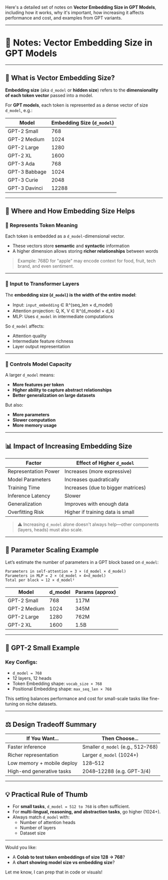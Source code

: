Here's a detailed set of notes on **Vector Embedding Size in GPT Models**, including how it works, why it's important, how increasing it affects performance and cost, and examples from GPT variants.

---

# 📘 Notes: Vector Embedding Size in GPT Models

---

## 🔹 What is Vector Embedding Size?

**Embedding size** (aka `d_model` or **hidden size**) refers to the **dimensionality of each token vector** passed into a model.

For **GPT models**, each token is represented as a dense vector of size `d_model`, e.g.:

| Model         | Embedding Size (`d_model`) |
|---------------|----------------------------|
| GPT-2 Small   | 768                        |
| GPT-2 Medium  | 1024                       |
| GPT-2 Large   | 1280                       |
| GPT-2 XL      | 1600                       |
| GPT-3 Ada     | 768                        |
| GPT-3 Babbage | 1024                       |
| GPT-3 Curie   | 2048                       |
| GPT-3 Davinci | 12288                      |

---

## 🧠 Where and How Embedding Size Helps

### 🔸 Represents Token Meaning
Each token is embedded as a `d_model`-dimensional vector.
- These vectors store **semantic** and **syntactic** information
- A higher dimension allows storing **richer relationships** between words

> Example: 768D for "apple" may encode context for food, fruit, tech brand, and even sentiment.

---

### 🔸 Input to Transformer Layers
The **embedding size (`d_model`) is the width of the entire model**:
- Input: `input_embedding` ∈ ℝ^(seq_len × d_model)
- Attention projection: Q, K, V ∈ ℝ^(d_model × d_k)
- MLP: Uses `d_model` in intermediate computations

So `d_model` affects:
- Attention quality
- Intermediate feature richness
- Layer output representation

---

### 🔸 Controls Model Capacity
A larger `d_model` means:
- **More features per token**
- **Higher ability to capture abstract relationships**
- **Better generalization on large datasets**

But also:
- **More parameters**
- **Slower computation**
- **More memory usage**

---

## 📊 Impact of Increasing Embedding Size

| Factor                    | Effect of Higher `d_model`           |
|---------------------------|--------------------------------------|
| Representation Power      | Increases (more expressive)          |
| Model Parameters          | Increases quadratically              |
| Training Time             | Increases (due to bigger matrices)   |
| Inference Latency         | Slower                               |
| Generalization            | Improves with enough data            |
| Overfitting Risk          | Higher if training data is small     |

> ⚠️ Increasing `d_model` alone doesn't always help—other components (layers, heads) must also scale.

---

## 🧮 Parameter Scaling Example

Let’s estimate the number of parameters in a GPT block based on `d_model`:

```plaintext
Parameters in self-attention = 3 × (d_model × d_model)
Parameters in MLP = 2 × (d_model × 4×d_model)
Total per block ≈ 12 × d_model²
```

| Model       | d_model | Params (approx) |
|-------------|---------|------------------|
| GPT-2 Small | 768     | 117M             |
| GPT-2 Medium| 1024    | 345M             |
| GPT-2 Large | 1280    | 762M             |
| GPT-2 XL    | 1600    | 1.5B             |

---

## 🧪 GPT-2 Small Example

### Key Configs:
- `d_model = 768`
- 12 layers, 12 heads
- Token Embedding shape: `vocab_size × 768`
- Positional Embedding shape: `max_seq_len × 768`

This setting balances performance and cost for small-scale tasks like fine-tuning on niche datasets.

---

## ⚖️ Design Tradeoff Summary

| If You Want...                | Then Choose...               |
|-------------------------------|------------------------------|
| Faster inference              | Smaller `d_model` (e.g., 512–768) |
| Richer representation         | Larger `d_model` (1024+)     |
| Low memory + mobile deploy    | 128–512                      |
| High-end generative tasks     | 2048–12288 (e.g. GPT-3/4)    |

---

## 💡 Practical Rule of Thumb

- For **small tasks**, `d_model = 512 to 768` is often sufficient.
- For **multi-lingual, reasoning, and abstraction tasks**, go higher (1024+).
- Always match `d_model` with:
  - Number of attention heads
  - Number of layers
  - Dataset size

---

Would you like:
- A **Colab to test token embeddings of size 128 → 768**?
- A **chart showing model size vs embedding size**?

Let me know, I can prep that in code or visuals!
